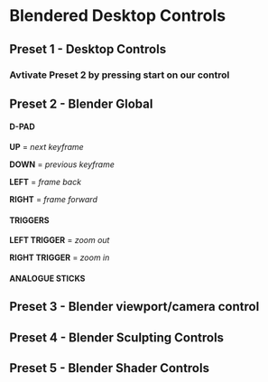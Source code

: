 # Blendered Desktop Controls

## Preset 1 - Desktop Controls

### Avtivate Preset 2 by pressing start on our control



## Preset 2 - Blender Global

#### D-PAD

**UP** = *next keyframe*

**DOWN** = *previous keyframe*

**LEFT** = *frame back*

**RIGHT** = *frame forward*

#### TRIGGERS

**LEFT TRIGGER** = *zoom out*

**RIGHT TRIGGER** = *zoom in*

#### ANALOGUE STICKS

## Preset 3 - Blender viewport/camera control

## Preset 4 - Blender Sculpting Controls

## Preset 5 - Blender Shader Controls

